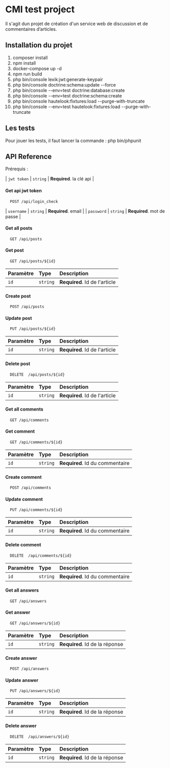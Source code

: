 # CMI test project

Il s'agit dun projet de création d'un service web de discussion et de commentaires d’articles.

## Installation du projet

1. composer install
2. npm install
3. docker-compose up -d
4. npm run build
5. php bin/console lexik:jwt:generate-keypair
6. php bin/console doctrine:schema:update --force
7. php bin/console --env=test doctrine:database:create
8. php bin/console --env=test doctrine:schema:create
9. php bin/console hautelook:fixtures:load --purge-with-truncate
10. php bin/console --env=test hautelook:fixtures:load --purge-with-truncate

## Les tests

Pour jouer les tests, il faut lancer la commande : php bin/phpunit


## API Reference

Prérequis :

| `jwt token` | `string` | **Required**. la clé api |

#### Get api jwt token

```http
  POST /api/login_check
```

| `username` | `string` | **Required**. email |
| `password` | `string` | **Required**. mot de passe |

#### Get all posts

```http
  GET /api/posts
```

#### Get post

```http
  GET /api/posts/${id}
```

| Paramètre | Type     | Description                       |
| :-------- | :------- | :-------------------------------- |
| `id`      | `string` | **Required**. Id de l'article     |

#### Create post

```http
  POST /api/posts
```

#### Update post

```http
  PUT /api/posts/${id}
```

| Paramètre | Type     | Description                       |
| :-------- | :------- | :-------------------------------- |
| `id`      | `string` | **Required**. Id de l'article     |

#### Delete post

```http
  DELETE  /api/posts/${id}
```

| Paramètre | Type     | Description                       |
| :-------- | :------- | :-------------------------------- |
| `id`      | `string` | **Required**. Id de l'article     |


#### Get all comments

```http
  GET /api/comments
```

#### Get comment

```http
  GET /api/comments/${id}
```

| Paramètre | Type     | Description                       |
| :-------- | :------- | :-------------------------------- |
| `id`      | `string` | **Required**. Id du commentaire   |

#### Create comment

```http
  POST /api/comments
```

#### Update comment

```http
  PUT /api/comments/${id}
```

| Paramètre | Type     | Description                       |
| :-------- | :------- | :-------------------------------- |
| `id`      | `string` | **Required**. Id du commentaire   |

#### Delete comment

```http
  DELETE  /api/comments/${id}
```

| Paramètre | Type     | Description                       |
| :-------- | :------- | :-------------------------------- |
| `id`      | `string` | **Required**. Id du commentaire   |


#### Get all answers

```http
  GET /api/answers
```

#### Get answer

```http
  GET /api/answers/${id}
```

| Paramètre | Type     | Description                       |
| :-------- | :------- | :-------------------------------- |
| `id`      | `string` | **Required**. Id de la réponse    |

#### Create answer

```http
  POST /api/answers
```

#### Update answer

```http
  PUT /api/answers/${id}
```

| Paramètre | Type     | Description                       |
| :-------- | :------- | :-------------------------------- |
| `id`      | `string` | **Required**. Id de la réponse    |

#### Delete answer

```http
  DELETE  /api/answers/${id}
```

| Paramètre | Type     | Description                       |
| :-------- | :------- | :-------------------------------- |
| `id`      | `string` | **Required**. Id de la réponse    |
